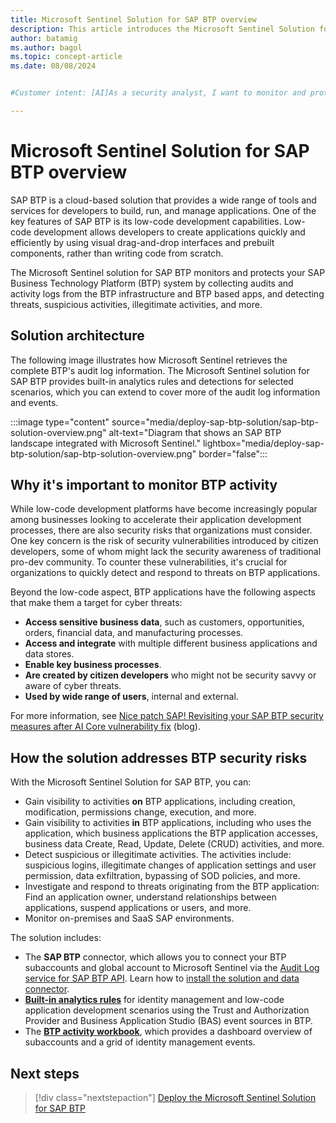 ```yaml
---
title: Microsoft Sentinel Solution for SAP BTP overview
description: This article introduces the Microsoft Sentinel Solution for SAP BTP.
author: batamig
ms.author: bagol
ms.topic: concept-article
ms.date: 08/08/2024


#Customer intent: [AI]As a security analyst, I want to monitor and protect SAP BTP applications so that I can detect and respond to security threats and suspicious activities effectively.

---
```


# Microsoft Sentinel Solution for SAP BTP overview

SAP BTP is a cloud-based solution that provides a wide range of tools and services for developers to build, run, and manage applications. One of the key features of SAP BTP is its low-code development capabilities. Low-code development allows developers to create applications quickly and efficiently by using visual drag-and-drop interfaces and prebuilt components, rather than writing code from scratch.

The Microsoft Sentinel solution for SAP BTP monitors and protects your SAP Business Technology Platform (BTP) system by collecting audits and activity logs from the BTP infrastructure and BTP based apps, and detecting threats, suspicious activities, illegitimate activities, and more.

## Solution architecture

The following image illustrates how Microsoft Sentinel retrieves the complete BTP's audit log information. The Microsoft Sentinel solution for SAP BTP provides built-in analytics rules and detections for selected scenarios, which you can extend to cover more of the audit log information and events.

:::image type="content" source="media/deploy-sap-btp-solution/sap-btp-solution-overview.png" alt-text="Diagram that shows an SAP BTP landscape integrated with Microsoft Sentinel." lightbox="media/deploy-sap-btp-solution/sap-btp-solution-overview.png" border="false":::


## Why it's important to monitor BTP activity

While low-code development platforms have become increasingly popular among businesses looking to accelerate their application development processes, there are also security risks that organizations must consider. One key concern is the risk of security vulnerabilities introduced by citizen developers, some of whom might lack the security awareness of traditional pro-dev community. To counter these vulnerabilities, it's crucial for organizations to quickly detect and respond to threats on BTP applications.

Beyond the low-code aspect, BTP applications have the following aspects that make them a target for cyber threats:

- **Access sensitive business data**, such as customers, opportunities, orders, financial data, and manufacturing processes.
- **Access and integrate** with multiple different business applications and data stores​.
- **Enable key business processes**​.
- **Are created by citizen developers** who might not be security savvy or aware of cyber threats.
- **Used by wide range of users**, internal and external​.

For more information, see [Nice patch SAP! Revisiting your SAP BTP security measures after AI Core vulnerability fix](https://community.sap.com/t5/technology-blogs-by-members/nice-patch-sap-revisiting-your-sap-btp-security-measures-after-ai-core/ba-p/13770662) (blog).

## How the solution addresses BTP security risks

With the Microsoft Sentinel Solution for SAP BTP, you can:

- Gain visibility to activities **on** BTP applications, including creation, modification, permissions change, execution, and more.
- Gain visibility to activities **in** BTP applications, including who uses the application, which business applications the BTP application accesses, business data Create, Read, Update, Delete (CRUD) activities, and more.
- Detect suspicious or illegitimate activities. The activities include: suspicious logins, illegitimate changes of application settings and user permission, data exfiltration, bypassing of SOD policies, and more.
- Investigate and respond to threats originating from the BTP application: Find an application owner, understand relationships between applications, suspend applications or users, and more.
- Monitor on-premises and SaaS​ SAP environments​.

The solution includes:

- The **SAP BTP** connector, which allows you to connect your BTP subaccounts and global account to Microsoft Sentinel via the [Audit Log service for SAP BTP API](https://help.sap.com/docs/btp/sap-business-technology-platform/security-events-logged-by-cf-services). Learn how to [install the solution and data connector](deploy-sap-btp-solution.md).
- **[Built-in analytics rules](sap-btp-security-content.md#built-in-analytics-rules)** for identity management and low-code application development scenarios using the Trust and Authorization Provider and Business Application Studio (BAS) event sources in BTP.
- The **[BTP activity workbook](sap-btp-security-content.md#sap-btp-workbook)**, which provides a dashboard overview of subaccounts and a grid of identity management events.
  
## Next steps

> [!div class="nextstepaction"]
> [Deploy the Microsoft Sentinel Solution for SAP BTP](deploy-sap-btp-solution.md)
